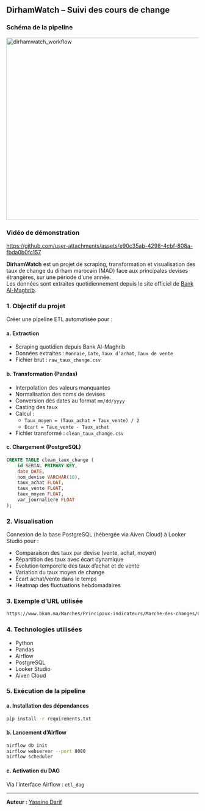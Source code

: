 ## DirhamWatch – Suivi des cours de change

### Schéma de la pipeline

<img width="714" height="477" alt="dirhamwatch_workflow" src="https://github.com/user-attachments/assets/a3671f7e-329a-4a94-9ff9-91a316c49e8d" />

### Vidéo de démonstration

https://github.com/user-attachments/assets/e90c35ab-4298-4cbf-808a-fbda0b0fc157

**DirhamWatch** est un projet de scraping, transformation et visualisation des taux de change du dirham marocain (MAD) face aux principales devises étrangères, sur une période d'une année.  
Les données sont extraites quotidiennement depuis le site officiel de [Bank Al-Maghrib](https://www.bkam.ma/Marches/Principaux-indicateurs/Marche-des-changes/Cours-de-change/Cours-des-billets-de-banque-etrangers).

### 1. Objectif du projet

Créer une pipeline ETL automatisée pour :

#### a. Extraction

- Scraping quotidien depuis Bank Al-Maghrib
- Données extraites : `Monnaie`, `Date`, `Taux d’achat`, `Taux de vente`
- Fichier brut : `raw_taux_change.csv`

#### b. Transformation (Pandas)

- Interpolation des valeurs manquantes
- Normalisation des noms de devises
- Conversion des dates au format `mm/dd/yyyy`
- Casting des taux
- Calcul :
  - `Taux_moyen = (Taux_achat + Taux_vente) / 2`
  - `Écart = Taux_vente - Taux_achat`
- Fichier transformé : `clean_taux_change.csv`

#### c. Chargement (PostgreSQL)

```sql
CREATE TABLE clean_taux_change (
    id SERIAL PRIMARY KEY,
    date DATE,
    nom_devise VARCHAR(10),
    taux_achat FLOAT,
    taux_vente FLOAT,
    taux_moyen FLOAT,
    var_journaliere FLOAT
);
```

### 2. Visualisation

Connexion de la base PostgreSQL (hébergée via Aiven Cloud) à Looker Studio pour :

- Comparaison des taux par devise (vente, achat, moyen)
- Répartition des taux avec écart dynamique
- Évolution temporelle des taux d’achat et de vente
- Variation du taux moyen de change
- Écart achat/vente dans le temps
- Heatmap des fluctuations hebdomadaires

### 3. Exemple d’URL utilisée

```bash
https://www.bkam.ma/Marches/Principaux-indicateurs/Marche-des-changes/Cours-de-change/Cours-des-billets-de-banque-etrangers?date=06%2F05%2F2025&block=98a86bd3205c8223897bbd8d87e3788d
```

### 4. Technologies utilisées

- Python
- Pandas
- Airflow
- PostgreSQL
- Looker Studio
- Aiven Cloud

### 5. Exécution de la pipeline

#### a. Installation des dépendances

```bash
pip install -r requirements.txt
```

#### b. Lancement d’Airflow

```bash
airflow db init
airflow webserver --port 8080
airflow scheduler
```

#### c. Activation du DAG

Via l’interface Airflow : `etl_dag`

---

**Auteur :** [Yassine Darif](https://www.linkedin.com/in/darif-yassine)




